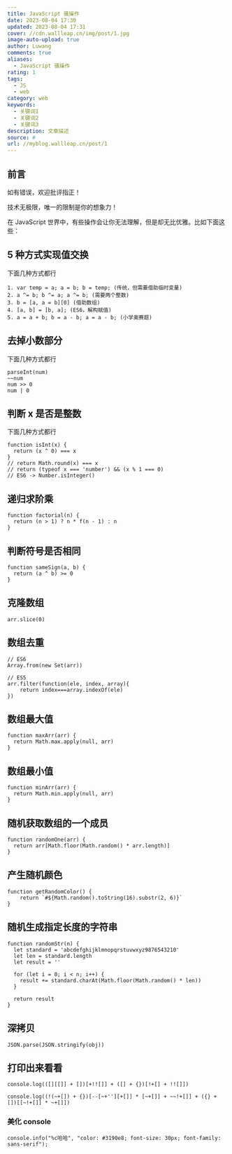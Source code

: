 ```yaml
---
title: JavaScript 骚操作
date: 2023-08-04 17:30
updated: 2023-08-04 17:31
cover: //cdn.wallleap.cn/img/post/1.jpg
image-auto-upload: true
author: Luwang
comments: true
aliases:
  - JavaScript 骚操作
rating: 1
tags:
  - JS
  - web
category: web
keywords:
  - 关键词1
  - 关键词2
  - 关键词3
description: 文章描述
source: #
url: //myblog.wallleap.cn/post/1
---
```


## 前言

如有错误，欢迎批评指正！

技术无极限，唯一的限制是你的想象力！

在 JavaScript 世界中，有些操作会让你无法理解，但是却无比优雅。比如下面这些：

## 5 种方式实现值交换

下面几种方式都行

```
1. var temp = a; a = b; b = temp; (传统，但需要借助临时变量)
2. a ^= b; b ^= a; a ^= b; (需要两个整数)
3. b = [a, a = b][0] (借助数组)
4. [a, b] = [b, a]; (ES6，解构赋值)
5. a = a + b; b = a - b; a = a - b; (小学奥赛题)
```

## 去掉小数部分

下面几种方式都行

```
parseInt(num)
~~num
num >> 0
num | 0
```

## 判断 x 是否是整数

下面几种方式都行

```
function isInt(x) {
  return (x ^ 0) === x
}
// return Math.round(x) === x
// return (typeof x === 'number') && (x % 1 === 0)
// ES6 -> Number.isInteger()
```

## 递归求阶乘

```
function factorial(n) {
  return (n > 1) ? n * f(n - 1) : n
}
```

## 判断符号是否相同

```
function sameSign(a, b) {
  return (a ^ b) >= 0
}
```

## 克隆数组

```
arr.slice(0)
```

## 数组去重

```
// ES6
Array.from(new Set(arr))

// ES5
arr.filter(function(ele, index, array){
    return index===array.indexOf(ele)
})
```

## 数组最大值

```
function maxArr(arr) {
  return Math.max.apply(null, arr)
}
```

## 数组最小值

```
function minArr(arr) {
  return Math.min.apply(null, arr)
}
```

## 随机获取数组的一个成员

```
function randomOne(arr) {
  return arr[Math.floor(Math.random() * arr.length)]
}
```

## 产生随机颜色

```
function getRandomColor() {
    return `#${Math.random().toString(16).substr(2, 6)}`
}
```

## 随机生成指定长度的字符串

```
function randomStr(n) {
  let standard = 'abcdefghijklmnopqrstuvwxyz9876543210'
  let len = standard.length
  let result = ''

  for (let i = 0; i < n; i++) {
    result += standard.charAt(Math.floor(Math.random() * len))
  }

  return result
}
```

## 深拷贝

```
JSON.parse(JSON.stringify(obj))
```

## 打印出来看看

```
console.log(([][[]] + [])[+!![]] + ([] + {})[!+[] + !![]])

console.log((!(~+[]) + {})[--[~+''][+[]] * [~+[]] + ~~!+[]] + ({} + [])[[~!+[]] * ~+[]])
```

### 美化 console

```
console.info("%c哈哈", "color: #3190e8; font-size: 30px; font-family: sans-serif");
```
